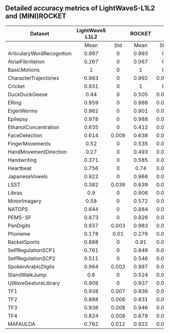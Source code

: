 ## Detailed accuracy metrics of LightWaveS-L1L2 and (MINI)ROCKET

| Dataset                   | LightWaveS L1L2 |       | ROCKET |       | MINIROCKET |       |
|---------------------------|:---------------:|:-----:|:------:|:-----:|:----------:|:-----:|
|                           | Mean            | Std   | Mean   | Std   | Mean       | Std   |
| ArticularyWordRecognition | 0.997           | 0     | 0.993  | 0     | 0.993      | 0.002 |
| AtrialFibrillation        | 0.267           | 0     | 0.067  | 0     | 0.124      | 0.023 |
| BasicMotions              | 1               | 0     | 1      | 0     | 1          | 0     |
| CharacterTrajectories     | 0.983           | 0     | 0.992  | 0.001 | 0.992      | 0.001 |
| Cricket                   | 0.931           | 0     | 1      | 0     | 0.986      | 0     |
| DuckDuckGeese             | 0.44            | 0     | 0.505  | 0.033 | 0.696      | 0.027 |
| ERing                     | 0.959           | 0     | 0.986  | 0.003 | 0.981      | 0.003 |
| EigenWorms                | 0.962           | 0     | 0.901  | 0.008 | 0.954      | 0.007 |
| Epilepsy                  | 0.978           | 0     | 0.988  | 0.004 | 1          | 0     |
| EthanolConcentration      | 0.635           | 0     | 0.412  | 0.023 | 0.475      | 0.013 |
| FaceDetection             | 0.614           | 0.009 | 0.638  | 0.008 | 0.616      | 0.008 |
| FingerMovements           | 0.52            | 0     | 0.535  | 0.013 | 0.497      | 0.032 |
| HandMovementDirection     | 0.27            | 0     | 0.493  | 0.031 | 0.38       | 0.027 |
| Handwriting               | 0.371           | 0     | 0.585  | 0.004 | 0.51       | 0.006 |
| Heartbeat                 | 0.756           | 0     | 0.74   | 0.011 | 0.762      | 0.011 |
| JapaneseVowels            | 0.922           | 0     | 0.966  | 0.002 | 0.987      | 0.004 |
| LSST                      | 0.382           | 0.039 | 0.639  | 0.003 | 0.652      | 0.004 |
| Libras                    | 0.9             | 0     | 0.906  | 0.004 | 0.922      | 0.009 |
| MotorImagery              | 0.58            | 0     | 0.572  | 0.012 | 0.545      | 0.047 |
| NATOPS                    | 0.644           | 0     | 0.884  | 0.008 | 0.926      | 0.013 |
| PEMS-SF                   | 0.873           | 0     | 0.826  | 0.012 | 0.829      | 0.018 |
| PenDigits                 | 0.937           | 0.003 | 0.983  | 0.001 | 0.965      | 0.002 |
| Phoneme                   | 0.178           | 0.01  | 0.276  | 0.002 | 0.294      | 0.003 |
| RacketSports              | 0.888           | 0     | 0.91   | 0.008 | 0.879      | 0.016 |
| SelfRegulationSCP1        | 0.761           | 0     | 0.849  | 0.005 | 0.917      | 0.006 |
| SelfRegulationSCP2        | 0.511           | 0     | 0.546  | 0.017 | 0.509      | 0.008 |
| SpokenArabicDigits        | 0.964           | 0.003 | 0.997  | 0.001 | 0.994      | 0.002 |
| StandWalkJump             | 0.6             | 0     | 0.524  | 0.023 | 0.358      | 0.041 |
| UWaveGestureLibrary       | 0.909           | 0     | 0.937  | 0.004 | 0.936      | 0.006 |
| TF1                       | 0.938           | 0.007 | 0.936  | 0.016 | 0.95       | 0.012 |
| TF2                       | 0.888           | 0.006 | 0.931  | 0.004 | 0.913      | 0.012 |
| TF3                       | 0.936           | 0.008 | 0.946  | 0.019 | 0.932      | 0.015 |
| TF4                       | 0.824           | 0.008 | 0.879  | 0.008 | 0.877      | 0.012 |
| MAFAULDA                  | 0.762           | 0.012 | 0.922  | 0.008 | 0.9        | 0.009 |